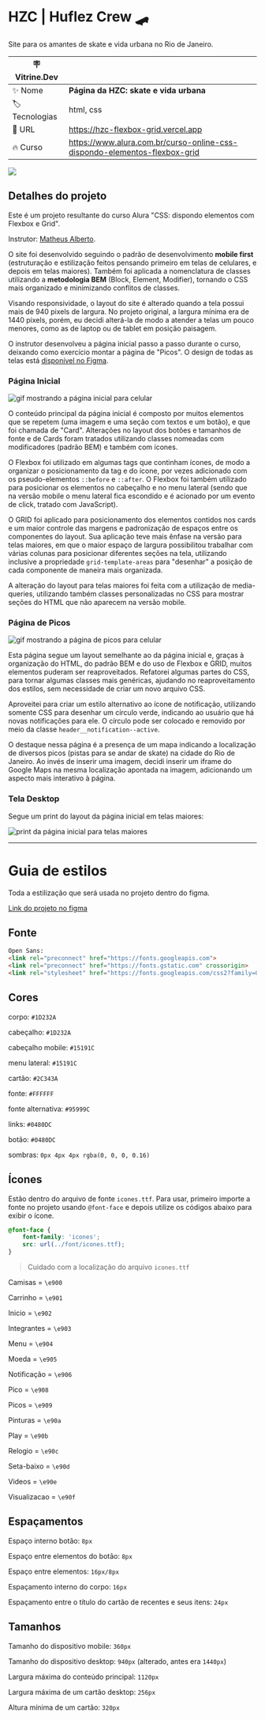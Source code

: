 # HZC | Huflez Crew 🛹

Site para os amantes de skate e vida urbana no Rio de Janeiro.

| :placard: Vitrine.Dev |     |
| -------------  | --- |
| :sparkles: Nome        | **Página da HZC: skate e vida urbana**
| :label: Tecnologias | html, css
| :rocket: URL         | https://hzc-flexbox-grid.vercel.app
| :fire: Curso     | https://www.alura.com.br/curso-online-css-dispondo-elementos-flexbox-grid

![](https://user-images.githubusercontent.com/19349339/190662119-6beba494-a757-453a-aae5-7a08f49453da.png#vitrinedev)

## Detalhes do projeto

Este é um projeto resultante do curso Alura "CSS: dispondo elementos com Flexbox e Grid".

Instrutor: [Matheus Alberto](https://github.com/ikyrie).

O site foi desenvolvido seguindo o padrão de desenvolvimento **mobile first** (estruturação e estilização feitos pensando primeiro em telas de celulares, e depois em telas maiores). Também foi aplicada a nomenclatura de classes utilizando a **metodologia BEM** (Block, Element, Modifier), tornando o CSS mais organizado e minimizando conflitos de classes. 

Visando responsividade, o layout do site é alterado quando a tela possui mais de 940 pixels de largura. No projeto original, a largura mínima era de 1440 pixels, porém, eu decidi alterá-la de modo a atender a telas um pouco menores, como as de laptop ou de tablet em posição paisagem. 

O instrutor desenvolveu a página inicial passo a passo durante o curso, deixando como exercício montar a página de "Picos". O design de todas as telas está [disponível no Figma](https://www.figma.com/file/ibWktwVpnog76rMYOdVhks/Dispondo-elementos-com-flexbox-e-grid?node-id=54%3A2358).

### Página Inicial

![gif mostrando a página inicial para celular](https://user-images.githubusercontent.com/19349339/187994823-9c6a7856-36a9-47ba-9429-bc8513a6bac6.gif)

O conteúdo principal da página inicial é composto por muitos elementos que se repetem (uma imagem e uma seção com textos e um botão), e que foi chamada de "Card". Alterações no layout dos botões e tamanhos de fonte e de Cards foram tratados utilizando classes nomeadas com modificadores (padrão BEM) e também com ícones.

O Flexbox foi utilizado em algumas tags que continham ícones, de modo a organizar o posicionamento da tag e do ícone, por vezes adicionado com os pseudo-elementos `::before` e `::after`. O Flexbox foi também utilizado para posicionar os elementos no cabeçalho e no menu lateral (sendo que na versão mobile o menu lateral fica escondido e é acionado por um evento de click, tratado com JavaScript).

O GRID foi aplicado para posicionamento dos elementos contidos nos cards e um maior controle das margens e padronização de espaços entre os componentes do layout. Sua aplicação teve mais ênfase na versão para telas maiores, em que o maior espaço de largura possibilitou trabalhar com várias colunas para posicionar diferentes seções na tela, utilizando inclusive a propriedade `grid-template-areas` para "desenhar" a posição de cada componente de maneira mais organizada.

A alteração do layout para telas maiores foi feita com a utilização de media-queries, utilizando também classes personalizadas no CSS para mostrar seções do HTML que não aparecem na versão mobile.

### Página de Picos

![gif mostrando a página de picos para celular](https://user-images.githubusercontent.com/19349339/187994792-74829f0b-72c0-41b0-8601-a25fbce81186.gif)

Esta página segue um layout semelhante ao da página inicial e, graças à organização do HTML, do padrão BEM e do uso de Flexbox e GRID, muitos elementos puderam ser reaproveitados. Refatorei algumas partes do CSS, para tornar algumas classes mais genéricas, ajudando no reaproveitamento dos estilos, sem necessidade de criar um novo arquivo CSS.

Aproveitei para criar um estilo alternativo ao ícone de notificação, utilizando somente CSS para desenhar um círculo verde, indicando ao usuário que há novas notificações para ele. O círculo pode ser colocado e removido por meio da classe `header__notification--active`.

O destaque nessa página é a presença de um mapa indicando a localização de diversos picos (pistas para se andar de skate) na cidade do Rio de Janeiro. Ao invés de inserir uma imagem, decidi inserir um iframe do Google Maps na mesma localização apontada na imagem, adicionando um aspecto mais interativo à página.

### Tela Desktop
Segue um print do layout da página inicial em telas maiores:

![print da página inicial para telas maiores](https://user-images.githubusercontent.com/19349339/187995268-3a177820-32a3-4ffd-8e8b-5779d1db8867.png)

---

# Guia de estilos

Toda a estilização que será usada no projeto dentro do figma.

[Link do projeto no figma](https://www.figma.com/file/ibWktwVpnog76rMYOdVhks/Dispondo-elementos-com-flexbox-e-grid?node-id=54%3A2358)

## Fonte

```html
Open Sans:
<link rel="preconnect" href="https://fonts.googleapis.com">
<link rel="preconnect" href="https://fonts.gstatic.com" crossorigin>
<link rel="stylesheet" href="https://fonts.googleapis.com/css2?family=Open+Sans:wght@400;600;700&display=swap">
```

## Cores

corpo: `#1D232A`

cabeçalho: `#1D232A`

cabeçalho mobile: `#15191C`

menu lateral: `#15191C`

cartão: `#2C343A`

fonte: `#FFFFFF`

fonte alternativa: `#95999C`

links: `#0480DC`

botão: `#0480DC`

sombras: `0px 4px 4px rgba(0, 0, 0, 0.16)`

## Ícones

Estão dentro do arquivo de fonte `icones.ttf`. Para usar, primeiro importe a fonte no projeto usando `@font-face` e depois utilize os códigos abaixo para exibir o ícone.

```css
@font-face {
    font-family: 'icones';
    src: url(../font/icones.ttf);
}
```

> Cuidado com a localização do arquivo `icones.ttf`

Camisas = `\e900`

Carrinho = `\e901`

Inicio = `\e902`

Integrantes = `\e903`

Menu = `\e904`

Moeda = `\e905`

Notificação = `\e906`

Pico = `\e908`

Picos = `\e909`

Pinturas = `\e90a`

Play = `\e90b`

Relogio = `\e90c`

Seta-baixo = `\e90d`

Videos = `\e90e`

Visualizacao = `\e90f`

## Espaçamentos

Espaço interno botão: `8px`

Espaço entre elementos do botão: `8px`

Espaço entre elementos: `16px/8px`

Espaçamento interno do corpo: `16px`

Espaçamento entre o título do cartão de recentes e seus itens: `24px`

## Tamanhos

Tamanho do dispositivo mobile: `360px`

Tamanho do dispositivo desktop: `940px` (alterado, antes era `1440px`)

Largura máxima do conteúdo principal: `1120px`

Largura máxima de um cartão desktop: `256px`

Altura mínima de um cartão: `320px`
